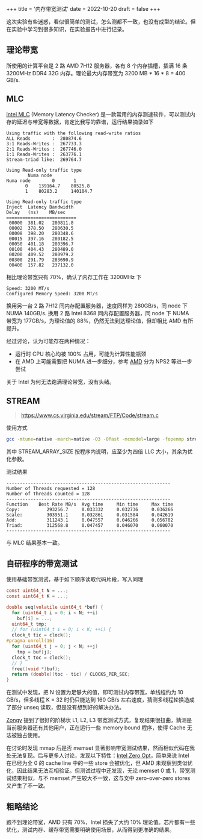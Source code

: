 +++
title = '内存带宽测试'
date = 2022-10-20
draft = false
+++

这次实验有些迷惑，看似很简单的测试，怎么测都不一致，也没有成型的结论。但在实验中学习到很多知识，在实验报告中进行记录。

## 理论带宽

所使用的计算平台是 2 路 AMD 7H12 服务器，各有 8 个内存插槽，插满 16 条 3200MHz DDR4 32G 内存。理论最大内存带宽为 3200 MB * 16 * 8 = 400 GB/s.

## MLC

[Intel MLC](https://www.intel.com/content/www/us/en/download/736633/intel-memory-latency-checker-intel-mlc.html) (Memory Latency Checker) 是一款常用的内存测速软件，可以测试内存的延迟与带宽等数据，肯定比我写的靠谱，运行结果摘录如下

```
Using traffic with the following read-write ratios
ALL Reads        :	280874.6	
3:1 Reads-Writes :	267733.3	
2:1 Reads-Writes :	267746.0	
1:1 Reads-Writes :	263776.1	
Stream-triad like:	269764.7

Using Read-only traffic type
		Numa node
Numa node	     0	     1	
       0	139164.7	80525.8	
       1	80283.2		140104.7

Using Read-only traffic type
Inject	Latency	Bandwidth
Delay	(ns)	MB/sec
==========================
 00000	381.02	 280811.8
 00002	378.50	 280630.5
 00008	398.20	 280348.6
 00015	397.16	 280182.5
 00050	401.18	 280396.7
 00100	404.43	 280489.0
 00200	409.52	 280979.2
 00300	291.79	 283690.9
 00400	157.82	 237132.0
```

相比理论带宽只有 70%，确认了内存工作在 3200MHz 下

```
Speed: 3200 MT/s
Configured Memory Speed: 3200 MT/s
```

换用另一台 2 路 7H12 同内存配置服务器，速度同样为 280GB/s，同 node 下 NUMA 140GB/s. 换用 2 路 Intel 8368 同内存配置服务器，同 node 下 NUMA 带宽为 177GB/s，为理论值的 88%，仍然无法到达理论值，但却相比 AMD 有所提升。

经过讨论，认为可能存在两种情况：

- 运行时 CPU 核心均被 100% 占用，可能为计算性能瓶颈
- 在 AMD 上可能需要把 NUMA 进一步细分，参考 [AMD](https://developer.amd.com/wp-content/resources/56338_1.00_pub.pdf) 分为 NPS2 等进一步尝试

关于 Intel 为何无法跑满理论带宽，没有头绪。

## STREAM

> https://www.cs.virginia.edu/stream/FTP/Code/stream.c

使用方式

```bash
gcc -mtune=native -march=native -O3 -Ofast -mcmodel=large -fopenmp stream.c -DSTREAM_ARRAY_SIZE=600000000 -DNTIMES=30 -o stream
```

其中 STREAM_ARRAY_SIZE 按程序内说明，应至少为四倍 LLC 大小，其余为优化参数。

测试结果

```
-------------------------------------------------------------
Number of Threads requested = 128
Number of Threads counted = 128
-------------------------------------------------------------
Function    Best Rate MB/s  Avg time     Min time     Max time
Copy:          293256.7     0.033332     0.032736     0.036266
Scale:         303951.1     0.032861     0.031584     0.042619
Add:           311243.1     0.047557     0.046266     0.056702
Triad:         312568.8     0.047457     0.046070     0.060070
-------------------------------------------------------------
```

与 MLC 结果基本一致。

## 自研程序的带宽测试

使用基础带宽测试，基于如下顺序读取代码片段，写入同理

```c
const uint64_t N = ...;
const uint64_t K = ...;

double seq(volatile uint64_t *buf) {
  for (uint64_t i = 0; i < N; ++i)
    buf[i] = ...;
  uint64_t tmp;
  // for (uint64_t i = 0; i < K; ++i) {
  clock_t tic = clock();
#pragma unroll(16)
  for (uint64_t j = 0; j < N; ++j)
    tmp = buf[j];
  clock_t toc = clock();
  // }
  free((void *)buf);
  return (double)(toc - tic) / CLOCKS_PER_SEC;
}
```

在测试中发现，把 N 设置为足够大的值，即可测试内存带宽，单线程约为 10 GB/s，但多线程 K = 32 时仍只能达到 160 GB/s 左右速度，猜测多线程轮换造成了部分 unseq 读取，但是没有想到好的解决办法。

[Zongy](https://blog.csdn.net/weixin_43614211/article/details/123607543) 提到了很好的阶梯状 L1, L2, L3 带宽测试方式，复现结果很扭曲，猜测是当前服务器还有其他用户，正在运行一些 memory bound 程序，使得 Cache 无法被独占使用。

在讨论时发现 mmap 后是否 memset 显著影响带宽测试结果，然而相似代码在我处无法复现。后与更多人讨论，发现以下特性：[Intel Zero Opt](https://travisdowns.github.io/blog/2020/05/13/intel-zero-opt.html)，简单来说 Intel 在已经为全 0 的 cache line 中的一些 store 会被优化，但 AMD 未观察到类似优化，因此结果无法互相验证。但测试过程中还发现，无论 memset 0 或 1，带宽测试结果相似，与不 memset 产生较大不一致，这与文中 zero-over-zero stores 又产生了不一致。

## 粗略结论

跑不到理论带宽，AMD 只有 70%，Intel 损失了大约 10% 理论值。芯片都有一些优化，测试内存、缓存带宽需要明确使用场景，从而得到更准确的结果。